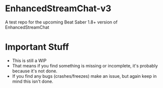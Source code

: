 # EnhancedStreamChat-v3
A test repo for the upcoming Beat Saber 1.8+ version of EnhancedStreamChat

# Important Stuff
- This is still a WIP
- That means if you find something is missing or incomplete, it's probably because it's not done.
- If you find any bugs (crashes/freezes) make an issue, but again keep in mind this isn't done.
